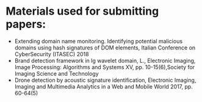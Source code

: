 # Materials used for submitting papers:
- Extending domain name monitoring. Identifying potential malicious domains using hash signatures of DOM elements, Italian Conference on CyberSecurity (ITASEC) 2018
- Brand detection framework in lg wavelet domain, L., Electronic Imaging, Image Processing: Algorithms and Systems XV, pp.
10-15(6),Society for Imaging Science and Technology
- Drone detection by acoustic signature identification, Electronic Imaging, Imaging and Multimedia Analytics in a Web and
Mobile World 2017, pp. 60-64(5)
